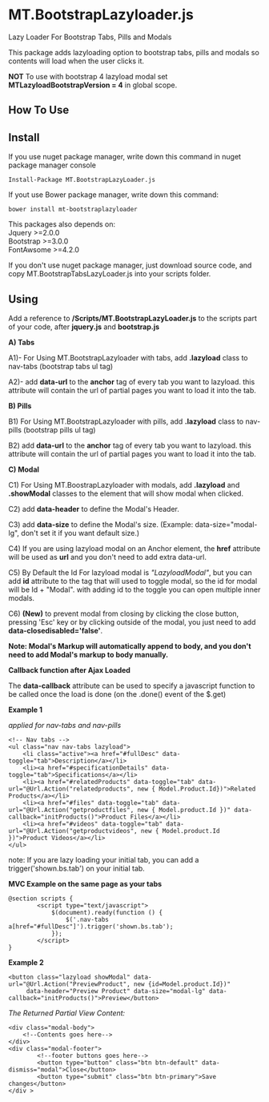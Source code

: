 # MT.BootstrapLazyloader.js
Lazy Loader For Bootstrap Tabs, Pills and Modals

This package adds lazyloading option to bootstrap tabs, pills and modals so contents will load when the user clicks it.

**NOT** To use with bootstrap 4 lazyload modal set **MTLazyloadBootstrapVersion = 4** in global scope.

## How To Use

## Install

If you use nuget package manager, write down this command in nuget package manager console

<code>Install-Package MT.BootstrapLazyLoader.js</code>

If yout use Bower package manager, write down this command:

<code>bower install mt-bootstraplazyloader</code>

This packages also depends on: <br />
Jquery >=2.0.0<br />
Bootstrap >=3.0.0<br />
FontAwsome >=4.2.0<br />

If you don't use nuget package manager, just download source code, and copy MT.BootstrapTabsLazyLoader.js into your scripts folder.


## Using

Add a reference to **/Scripts/MT.BootstrapLazyLoader.js** to the scripts part of your code, after **jquery.js** and **bootstrap.js**

**A) Tabs**

A1)- For Using MT.BootstrapLazyloader with tabs, add **.lazyload** class to nav-tabs (bootstrap tabs ul tag)

A2)- add **data-url** to the **anchor** tag of every tab you want to lazyload. this attribute will contain the url of partial pages you want to load it into the tab.  

**B) Pills**

B1) For Using MT.BootstrapLazyloader with pills, add **.lazyload** class to nav-pills (bootstrap pills ul tag)

B2) add **data-url** to the **anchor** tag of every tab you want to lazyload. this attribute will contain the url of partial pages you want to load it into the tab.  

**C) Modal**

C1) For Using MT.BoostrapLazyloader with modals, add **.lazyload** and **.showModal** classes to the element that will show modal when clicked.

C2) add **data-header** to define the Modal's Header.

C3) add **data-size** to define the Modal's size. (Example: data-size="modal-lg", don't set it if you want default size.)

C4) If you are using lazyload modal on an Anchor element, the **href** attribute will be used as **url** and you don't need to add extra data-url.

C5) By Default the Id For lazyload modal is *"LazyloadModal"*, but you can add **id** attribute to the tag that will used to toggle modal, so the id for modal will be
Id + "Modal". with adding id to the toggle you can open multiple inner modals.

C6) **(New)** to prevent modal from closing by clicking the close button, pressing 'Esc' key or by clicking outside of the modal, you just need to add **data-closedisabled='false'**.

**Note: Modal's Markup will automatically append to body, and you don't need to add Modal's markup to body manually.**

**Callback function after Ajax Loaded**

The **data-callback** attribute can be used to specify a javascript function to be called once the load is done (on the .done() event of the $.get)


**Example 1**

*applied for nav-tabs and nav-pills*

    
    <!-- Nav tabs -->
    <ul class="nav nav-tabs lazyload">
        <li class="active"><a href="#fullDesc" data-toggle="tab">Description</a></li>
        <li><a href="#specificationDetails" data-toggle="tab">Specifications</a></li>
        <li><a href="#relatedProducts" data-toggle="tab" data-url="@Url.Action("relatedproducts", new { Model.Product.Id})">Related Products</a></li>
        <li><a href="#files" data-toggle="tab" data-url="@Url.Action("getproductfiles", new { Model.product.Id })" data-callback="initProducts()">Product Files</a></li>
        <li><a href="#videos" data-toggle="tab" data-url="@Url.Action("getproductvideos", new { Model.product.Id })">Product Videos</a></li>
    </ul>
    

note: If you are lazy loading your initial tab, you can add a trigger('shown.bs.tab') on your initial tab.

**MVC Example on the same page as your tabs**
```
@section scripts {
        <script type="text/javascript">
            $(document).ready(function () {                
                $('.nav-tabs a[href="#fullDesc"]').trigger('shown.bs.tab');
            });
        </script>
}
```


**Example 2**

```
<button class="lazyload showModal" data-url="@Url.Action("PreviewProduct", new {id=Model.product.Id})"
     data-header="Preview Product" data-size="modal-lg" data-callback="initProducts()">Preview</button>
```



*The Returned Partial View Content:*

```
<div class="modal-body">
    <!--Contents goes here-->    
</div>
<div class="modal-footer">
        <!--footer buttons goes here-->
        <button type="button" class="btn btn-default" data-dismiss="modal">Close</button>
        <button type="submit" class="btn btn-primary">Save changes</button>
</div >

```

